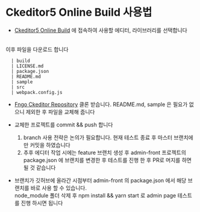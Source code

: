 Ckeditor5 Online Build 사용법
==========

- [Ckeditor5 Online Build](https://ckeditor.com/ckeditor-5/online-builder/) 에 접속하여 사용할 에디터, 라이브러리를 선택합니다
<br>
이후 파일을 다운로드 합니다

      | build 
      | LICENSE.md 
      | package.json 
      | README.md 
      | sample 
      | src 
      | webpack.config.js 
  
- [Fngo Ckeditor Repository](https://github.com/fngo-bigfinance/ckeditor) 클론 받습니다. README.md, sample 은 필요가 없으니 제외한 후 파일을 교체해 줍니다 
        
  
- 교체한 프로젝트를 commit && push 합니다
  1. branch 사용 전략은 논의가 필요합니다. 현재 테스트 종료 후 마스터 브랜치에만 커밋을 하였습니다
  2. 추후 에디터 작업 시에는 feature 브랜치 생성 후 admin-front 프로젝트의 package.json 에 브랜치를 변경한 후 테스트를 진행 한 후 PR로 머지를 하면 될 것 같습니다

- 브랜치가 깃허브에 올라간 시점부터 admin-front 의 package.json 에서 해당 브랜치를 바로 사용 할 수 있습니다. <br> node_module 폴더 삭제 후 npm install && yarn start 로 admin page 테스트를 진행 하시면 됩니다
